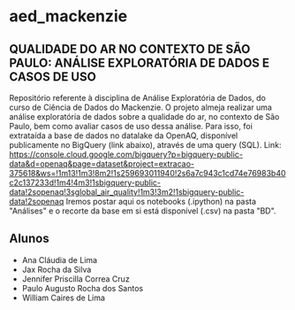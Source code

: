 # aed_mackenzie
## **QUALIDADE DO AR NO CONTEXTO DE SÃO PAULO**: ANÁLISE EXPLORATÓRIA DE DADOS E CASOS DE USO
Repositório referente à disciplina de Análise Exploratória de Dados, do curso de Ciência de Dados do Mackenzie.
O projeto almeja realizar uma análise exploratória de dados sobre a qualidade do ar, no contexto de São Paulo, bem como avaliar casos de uso dessa análise. Para isso, foi extrataída a base de dados no datalake da OpenAQ, disponível publicamente no BigQuery (link abaixo), através de uma query (SQL). 
Link: https://console.cloud.google.com/bigquery?p=bigquery-public-data&d=openaq&page=dataset&project=extracao-375618&ws=!1m13!1m3!8m2!1s259693011940!2s6a7c943c1cd74e76983b40c2c137233d!1m4!4m3!1sbigquery-public-data!2sopenaq!3sglobal_air_quality!1m3!3m2!1sbigquery-public-data!2sopenaq
Iremos postar aqui os notebooks (.ipython) na pasta "Análises" e o recorte da base em si está disponível (.csv) na pasta "BD".
## Alunos
- Ana Cláudia de Lima
- Jax Rocha da Silva
- Jennifer Priscilla Correa Cruz
- Paulo Augusto Rocha dos Santos
- William Caires de Lima
